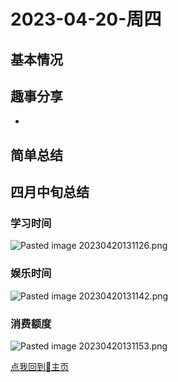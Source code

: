 # 2023-04-20-周四


## 基本情况




## 趣事分享

- 


## 简单总结



## 四月中旬总结


### 学习时间


![Pasted image 20230420131126.png](Pasted%20image%2020230420131126.png)


### 娱乐时间


![Pasted image 20230420131142.png](Pasted%20image%2020230420131142.png)


### 消费额度


![Pasted image 20230420131153.png](Pasted%20image%2020230420131153.png)


[点我回到🏡主页](https://nn66kk.github.io/Mon-Blog/)